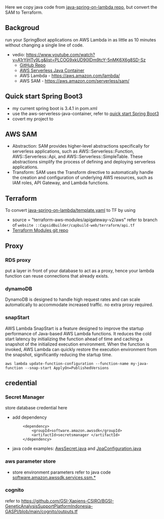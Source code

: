 Here we copy java code from [java-spring-on-lambda repo](https://github.com/jeastham1993/java-spring-on-lambda), but convert the SAM to Terraform.

## Backgroud
run your SpringBoot applications on AWS Lambda in as little as 10 minutes without changing a single line of code.
- vedio: https://www.youtube.com/watch?v=A1rYiHTy9Lg&list=PLCOG9xkUD90IDm9tcY-5nMK6X6g8SD-Sz
  - [ GitHub Repo](https://github.com/jeastham1993/java-spring-on-lambda)
  - [AWS Serverless Java Container](https://github.com/aws/serverless-java-container) 
  - AWS Lambda - https://aws.amazon.com/lambda/
  - AWS SAM - https://aws.amazon.com/serverless/sam/
 
## Quick start Spring Boot3
- my current spring boot is <version>3.4.1</version> in pom.xml
- use the aws-serverless-java-container, refer to [quick start Spring Boot3](https://github.com/aws/serverless-java-container/wiki/Quick-start---Spring-Boot3)
- covert my project to 

## AWS SAM
- Abstraction: SAM provides higher-level abstractions specifically for serverless applications, such as AWS::Serverless::Function, AWS::Serverless::Api, and AWS::Serverless::SimpleTable. These abstractions simplify the process of defining and deploying serverless applications.
- Transform: SAM uses the Transform directive to automatically handle the creation and configuration of underlying AWS resources, such as IAM roles, API Gateway, and Lambda functions.

## Terraform
To convert [java-spring-on-lambda/template.yaml](https://github.com/jeastham1993/java-spring-on-lambda/blob/main/template.yaml) to TF by using 
- source = "terraform-aws-modules/apigateway-v2/aws" refer to branch of `website ::CapsidBuilder/capbuild-web/terraform/api.tf`
- [Terraform Modules git repo](https://github.com/terraform-aws-modules)

## Proxy
### RDS proxy
put a layer in front of your database to act as a proxy, hence your lambda function can reuse connections that already exists. 

### dynamoDB
DynamoDB is designed to handle high request rates and can scale automatically to accommodate increased traffic. no extra proxy required. 

### snapStart
AWS Lambda SnapStart is a feature designed to improve the startup performance of Java-based AWS Lambda functions. It reduces the cold start latency by initializing the function ahead of time and caching a snapshot of the initialized execution environment. When the function is invoked, AWS Lambda can quickly restore the execution environment from the snapshot, significantly reducing the startup time.

```
aws lambda update-function-configuration --function-name my-java-function --snap-start ApplyOn=PublishedVersions
```

## credential 
### Secret Manager
store database credential here
- add dependency
```
        <dependency>
            <groupId>software.amazon.awssdk</groupId>
            <artifactId>secretsmanager </artifactId>
        </dependency>
```
- java code examples: [AwsSecret.java](https://github.com/jeastham1993/java-spring-on-lambda/blob/main/src/main/java/com/product/api/AwsSecret.java) and [JpaConfiguration.java](https://github.com/jeastham1993/java-spring-on-lambda/blob/main/src/main/java/com/product/api/JpaConfiguration.java)
  
### aws parameter store
- store environment parameters
  refer to java code [software.amazon.awssdk.services.ssm.*](https://github.com/jeastham1993/java-spring-on-lambda/blob/main/src/main/java/com/product/api/ApplicationConfiguration.java)

### cognito 
refer to https://github.com/GSI-Xapiens-CSIRO/BGSI-GeneticAnalysisSupportPlatformIndonesia-GASPI/blob/main/cognito/outputs.tf







